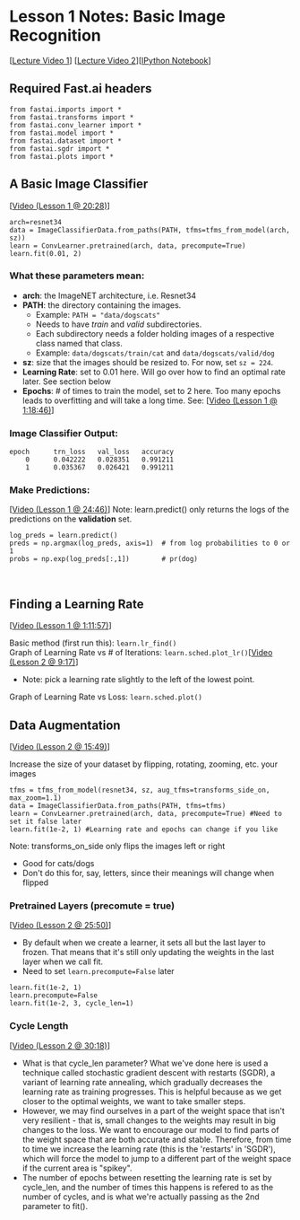 # Lesson 1 Notes: Basic Image Recognition
[[Lecture Video 1](http://course.fast.ai/lessons/lesson1.html)] [[Lecture Video 2](http://course.fast.ai/lessons/lesson2.html)][[IPython Notebook](https://github.com/fastai/fastai/blob/master/courses/dl1/lesson1.ipynb)]  

## Required Fast.ai headers

```
from fastai.imports import *
from fastai.transforms import *
from fastai.conv_learner import *
from fastai.model import *
from fastai.dataset import *
from fastai.sgdr import *
from fastai.plots import *
```

## A Basic Image Classifier
[[Video (Lesson 1 @ 20:28)](https://youtu.be/IPBSB1HLNLo?t=20m28s)]
```
arch=resnet34
data = ImageClassifierData.from_paths(PATH, tfms=tfms_from_model(arch, sz))
learn = ConvLearner.pretrained(arch, data, precompute=True)
learn.fit(0.01, 2)
```

### What these parameters mean:

- **arch**: the ImageNET architecture, i.e. Resnet34
- **PATH**: the directory containing the images.
    - Example: ```PATH = "data/dogscats"```
    - Needs to have *train* and *valid* subdirectories.
    - Each subdirectory needs a folder holding images of a respective class named that class.
    - Example: ```data/dogscats/train/cat``` and ```data/dogscats/valid/dog```
- **sz**: size that the images should be resized to.  For now, set ```sz = 224```.
- **Learning Rate**: set to 0.01 here. Will go over how to find an optimal rate later. See section below
- **Epochs**: # of times to train the model, set to 2 here. Too many epochs leads to overfitting and will take a long time. See: [[Video (Lesson 1 @ 1:18:46)](https://youtu.be/IPBSB1HLNLo?t=1h18m46s)]

### Image Classifier Output:

```
epoch      trn_loss   val_loss   accuracy                                                                              
    0      0.042222   0.028351   0.991211  
    1      0.035367   0.026421   0.991211  
```

### Make Predictions:
[[Video (Lesson 1 @ 24:46)](https://youtu.be/IPBSB1HLNLo?t=24m46s)] Note: learn.predict() only returns the logs of the predictions on the **validation** set.
```
log_preds = learn.predict()
preds = np.argmax(log_preds, axis=1)  # from log probabilities to 0 or 1
probs = np.exp(log_preds[:,1])        # pr(dog)
```
&nbsp;
&nbsp;
## Finding a Learning Rate
[[Video (Lesson 1 @ 1:11:57)](https://youtu.be/IPBSB1HLNLo?t=1h11m57s)]

Basic method (first run this): ```learn.lr_find()```  
Graph of Learning Rate vs # of Iterations: ```learn.sched.plot_lr()```[[Video (Lesson 2 @ 9:17)](https://youtu.be/JNxcznsrRb8?t=9m17s)]   
- Note: pick a learning rate slightly to the left of the lowest point.  

Graph of Learning Rate vs Loss: ```learn.sched.plot()```  

## Data Augmentation
[[Video (Lesson 2 @ 15:49)](https://youtu.be/JNxcznsrRb8?t=15m49s)]  

Increase the size of your dataset by flipping, rotating, zooming, etc. your images

```
tfms = tfms_from_model(resnet34, sz, aug_tfms=transforms_side_on, max_zoom=1.1)
data = ImageClassifierData.from_paths(PATH, tfms=tfms)
learn = ConvLearner.pretrained(arch, data, precompute=True) #Need to set it false later
learn.fit(1e-2, 1) #Learning rate and epochs can change if you like
```

Note: transforms_on_side only flips the images left or right
- Good for cats/dogs
- Don't do this for, say, letters, since their meanings will change when flipped

### Pretrained Layers (precomute = true)

[[Video (Lesson 2 @ 25:50)](https://youtu.be/JNxcznsrRb8?t=25m50s)]  

- By default when we create a learner, it sets all but the last layer to frozen. That means that it's still only updating the weights in the last layer when we call fit.
- Need to set ```learn.precompute=False``` later

```
learn.fit(1e-2, 1)
learn.precompute=False
learn.fit(1e-2, 3, cycle_len=1)
```

### Cycle Length

[[Video (Lesson 2 @ 30:18)](https://youtu.be/JNxcznsrRb8?t=30m18s)]  
- What is that cycle_len parameter? What we've done here is used a technique called stochastic gradient descent with restarts (SGDR), a variant of learning rate annealing, which gradually decreases the learning rate as training progresses. This is helpful because as we get closer to the optimal weights, we want to take smaller steps.
- However, we may find ourselves in a part of the weight space that isn't very resilient - that is, small changes to the weights may result in big changes to the loss. We want to encourage our model to find parts of the weight space that are both accurate and stable. Therefore, from time to time we increase the learning rate (this is the 'restarts' in 'SGDR'), which will force the model to jump to a different part of the weight space if the current area is "spikey".
- The number of epochs between resetting the learning rate is set by cycle_len, and the number of times this happens is refered to as the number of cycles, and is what we're actually passing as the 2nd parameter to fit().
